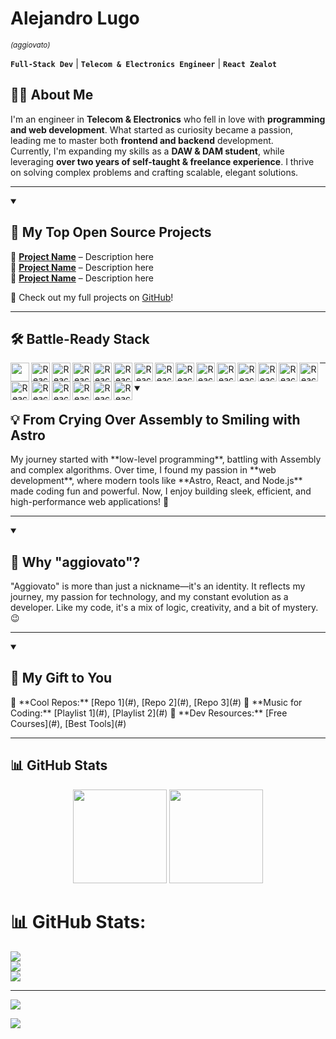 # Alejandro Lugo
 <small><i>(aggiovato)</i></small>  

**`Full-Stack Dev`** | **`Telecom & Electronics Engineer`** | **`React Zealot`**  

## 👨‍💻 About Me  
I'm an engineer in **Telecom & Electronics** who fell in love with **programming and web development**. What started as curiosity became a passion, leading me to master both **frontend and backend** development.  
Currently, I'm expanding my skills as a **DAW & DAM student**, while leveraging **over two years of self-taught & freelance experience**. I thrive on solving complex problems and crafting scalable, elegant solutions.  

---

<details open>  
  <summary><h2>📘 My Top Open Source Projects</h2></summary>  

🔹 **[Project Name](#)** – Description here  
🔹 **[Project Name](#)** – Description here  
🔹 **[Project Name](#)** – Description here  

🌟 Check out my full projects on [GitHub](#)!  

</details>  

---

## 🛠️ Battle-Ready Stack
<p align="center" style="margin-bottom:10px;">
 <img align="left" alt="React" width="30px" style="padding-rignt:10px;color:#fff;" src="https://cdn.jsdelivr.net/gh/devicons/devicon@latest/icons/react/react-original.svg" />
 <img align="left" alt="React" width="30px" style="padding-rignt:10px;" src="https://cdn.jsdelivr.net/gh/devicons/devicon@latest/icons/reactrouter/reactrouter-original.svg" />
 <img align="left" alt="React" width="30px" style="padding-rignt:10px;" src="https://cdn.jsdelivr.net/gh/devicons/devicon@latest/icons/nodejs/nodejs-original-wordmark.svg" />
 <img align="left" alt="React" width="30px" style="padding-rignt:10px;" src="https://cdn.jsdelivr.net/gh/devicons/devicon@latest/icons/npm/npm-original-wordmark.svg" />
 <img align="left" alt="React" width="30px" style="padding-rignt:10px;" src="https://cdn.jsdelivr.net/gh/devicons/devicon@latest/icons/typescript/typescript-original.svg" />
 <img align="left" alt="React" width="30px" style="padding-rignt:10px;" src="https://cdn.jsdelivr.net/gh/devicons/devicon@latest/icons/javascript/javascript-original.svg" />
 <img align="left" alt="React" width="30px" style="padding-rignt:10px;" src="https://cdn.jsdelivr.net/gh/devicons/devicon@latest/icons/astro/astro-original.svg" />
 <img align="left" alt="React" width="30px" style="padding-rignt:10px;" src="https://cdn.jsdelivr.net/gh/devicons/devicon@latest/icons/html5/html5-original.svg" />
 <img align="left" alt="React" width="30px" style="padding-rignt:10px;" src="https://cdn.jsdelivr.net/gh/devicons/devicon@latest/icons/css3/css3-plain.svg" />
 <img align="left" alt="React" width="30px" style="padding-rignt:10px;" src="https://cdn.jsdelivr.net/gh/devicons/devicon@latest/icons/tailwindcss/tailwindcss-original-wordmark.svg" />
 <img align="left" alt="React" width="30px" style="padding-rignt:10px;" src="https://cdn.jsdelivr.net/gh/devicons/devicon@latest/icons/sass/sass-original.svg" />
 <img align="left" alt="React" width="30px" style="padding-rignt:10px;" src="https://cdn.jsdelivr.net/gh/devicons/devicon@latest/icons/express/express-original.svg" />
 <img align="left" alt="React" width="30px" style="padding-rignt:10px;" src="https://cdn.jsdelivr.net/gh/devicons/devicon@latest/icons/vitejs/vitejs-original.svg" />
 <img align="left" alt="React" width="30px" style="padding-rignt:10px;" src="https://cdn.jsdelivr.net/gh/devicons/devicon@latest/icons/vitest/vitest-original.svg" />
 <img align="left" alt="React" width="30px" style="padding-rignt:10px;" src="https://cdn.jsdelivr.net/gh/devicons/devicon@latest/icons/mongodb/mongodb-original.svg" />
 <img align="left" alt="React" width="30px" style="padding-rignt:10px;" src="https://cdn.jsdelivr.net/gh/devicons/devicon@latest/icons/mysql/mysql-original.svg" />
 <img align="left" alt="React" width="30px" style="padding-rignt:10px;" src="https://cdn.jsdelivr.net/gh/devicons/devicon@latest/icons/postgresql/postgresql-plain.svg" />
 <img align="left" alt="React" width="30px" style="padding-rignt:10px;" src="https://cdn.jsdelivr.net/gh/devicons/devicon@latest/icons/postman/postman-original.svg" />
 <img align="left" alt="React" width="30px" style="padding-rignt:10px;" src="https://cdn.jsdelivr.net/gh/devicons/devicon@latest/icons/playwright/playwright-original.svg" />
 <img align="left" alt="React" width="30px" style="padding-rignt:10px;" src="https://cdn.jsdelivr.net/gh/devicons/devicon@latest/icons/jest/jest-plain.svg" />
 <img align="left" alt="React" width="30px" style="padding-rignt:10px;" src="https://cdn.jsdelivr.net/gh/devicons/devicon@latest/icons/nodemon/nodemon-plain.svg" />
</p>  

---

<br/>

<details open>  
  <summary><h2>💡 From Crying Over Assembly to Smiling with Astro</h2></summary>  
  My journey started with **low-level programming**, battling with Assembly and complex algorithms.  
  Over time, I found my passion in **web development**, where modern tools like **Astro, React, and Node.js** made coding fun and powerful.  
  Now, I enjoy building sleek, efficient, and high-performance web applications! 🚀  
</details>  

---

<details open>  
  <summary><h2>🧐 Why "aggiovato"?</h2></summary>  
  "Aggiovato" is more than just a nickname—it's an identity. It reflects my journey, my passion for technology, and my constant evolution as a developer.  
  Like my code, it's a mix of logic, creativity, and a bit of mystery. 😉  
</details>  

---

<details open>  
  <summary><h2>🎁 My Gift to You</h2></summary>  
  🔹 **Cool Repos:** [Repo 1](#), [Repo 2](#), [Repo 3](#)  
  🔹 **Music for Coding:** [Playlist 1](#), [Playlist 2](#)  
  🔹 **Dev Resources:** [Free Courses](#), [Best Tools](#)  
</details>  

---

## 📊 GitHub Stats  
<p align="center">
  <img src="https://github-readme-stats.vercel.app/api?username=aggiovato&show_icons=true&theme=radical" height="150">
  <img src="https://github-readme-streak-stats.herokuapp.com/?user=aggiovato&show_icons=true&theme=radical" height="150">
</p>  


# 📊 GitHub Stats:
![](https://github-readme-stats.vercel.app/api?username=aggiovato&theme=dark&hide_border=false&include_all_commits=true&count_private=true)<br/>
![](https://github-readme-streak-stats.herokuapp.com/?user=aggiovato&theme=dark&hide_border=false)<br/>
![](https://github-readme-stats.vercel.app/api/top-langs/?username=aggiovato&theme=dark&hide_border=false&include_all_commits=true&count_private=true&layout=compact)

---
[![](https://visitcount.itsvg.in/api?id=aggiovato&icon=0&color=0)](https://visitcount.itsvg.in)

<!-- Proudly created with GPRM ( https://gprm.itsvg.in ) -->
[![](https://visitcount.itsvg.in/api?id=Aggiovato&label=Profile%20Views&pretty=false)](https://visitcount.itsvg.in)
